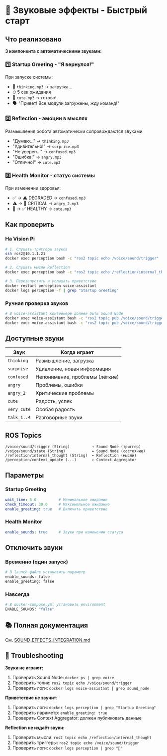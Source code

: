 # 🎵 Звуковые эффекты - Быстрый старт

## Что реализовано

**3 компонента с автоматическими звуками:**

### 1️⃣ **Startup Greeting** - "Я вернулся!"
При запуске системы:
- 🎵 `thinking.mp3` → загрузка...
- ⏱ 5 сек ожидания
- 🎵 `cute.mp3` → готово!
- 🗣️ "Привет! Все модули загружены, жду команд!"

### 2️⃣ **Reflection** - эмоции в мыслях
Размышления робота автоматически сопровождаются звуками:
- "Думаю..." → `thinking.mp3`
- "Удивительно!" → `surprise.mp3`
- "Не уверен..." → `confused.mp3`
- "Ошибка!" → `angry.mp3`
- "Отлично!" → `cute.mp3`

### 3️⃣ **Health Monitor** - статус системы
При изменении здоровья:
- ✅ → ⚠️ DEGRADED → `confused.mp3`
- ⚠️ → 🚨 CRITICAL → `angry_2.mp3`
- 🚨 → ✅ HEALTHY → `cute.mp3`

## Как проверить

### На Vision Pi

```bash
# 1. Слушать триггеры звуков
ssh ros2@10.1.1.21
docker exec perception bash -c "ros2 topic echo /voice/sound/trigger"

# 2. Слушать мысли Reflection
docker exec perception bash -c "ros2 topic echo /reflection/internal_thought"

# 3. Перезапустить и услышать приветствие
docker restart perception voice-assistant
docker logs perception -f | grep "Startup Greeting"
```

### Ручная проверка звуков

```bash
# В voice-assistant контейнере должен быть Sound Node
docker exec voice-assistant bash -c "ros2 topic pub /voice/sound/trigger std_msgs/msg/String \"data: 'thinking'\""
docker exec voice-assistant bash -c "ros2 topic pub /voice/sound/trigger std_msgs/msg/String \"data: 'surprise'\""
```

## Доступные звуки

| Звук | Когда играет |
|------|--------------|
| `thinking` | Размышление, загрузка |
| `surprise` | Удивление, новая информация |
| `confused` | Непонимание, проблемы (лёгкие) |
| `angry` | Проблемы, ошибки |
| `angry_2` | Критические проблемы |
| `cute` | Радость, успех |
| `very_cute` | Особая радость |
| `talk_1..4` | Разговорные звуки |

## ROS Topics

```
/voice/sound/trigger (String)          → Sound Node (триггер)
/voice/sound/state (String)            ← Sound Node (состояние)
/reflection/internal_thought (String)  ← Reflection (мысли)
/perception/context_update (...)       ← Context Aggregator
```

## Параметры

### Startup Greeting
```yaml
wait_time: 5.0          # Минимальное ожидание
check_timeout: 30.0     # Максимальное ожидание
enable_greeting: true   # Включить приветствие
```

### Health Monitor
```yaml
enable_sounds: true     # Звуки при изменении статуса
```

## Отключить звуки

### Временно (один запуск)
```bash
# В launch файле установить параметр
enable_sounds: false
enable_greeting: false
```

### Навсегда
```bash
# В docker-compose.yml установить environment
ENABLE_SOUNDS: "false"
```

## 📚 Полная документация

См. [SOUND_EFFECTS_INTEGRATION.md](./SOUND_EFFECTS_INTEGRATION.md)

## 🐛 Troubleshooting

**Звуки не играют:**
1. Проверить Sound Node: `docker ps | grep voice`
2. Проверить топик: `ros2 topic echo /voice/sound/trigger`
3. Проверить логи: `docker logs voice-assistant | grep sound_node`

**Приветствие не звучит:**
1. Проверить логи: `docker logs perception | grep "Startup Greeting"`
2. Проверить параметр: `enable_greeting: true`
3. Проверить Context Aggregator: должен публиковать данные

**Reflection не издаёт звуки:**
1. Проверить мысли: `ros2 topic echo /reflection/internal_thought`
2. Проверить триггеры: `ros2 topic echo /voice/sound/trigger`
3. Проверить логи: `docker logs perception | grep "🎵"`
